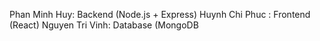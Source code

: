 Phan Minh Huy: Backend (Node.js + Express)
Huynh Chi Phuc : Frontend (React)
Nguyen Tri Vinh: Database (MongoDB
